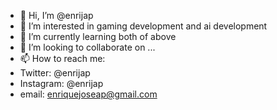 - 👋 Hi, I’m @enrijap
- 👀 I’m interested in gaming development and ai development
- 🌱 I’m currently learning both of above
- 💞️ I’m looking to collaborate on ...
- 📫 How to reach me:
-   Twitter: @enrijap
-   Instagram: @enrijap
-   email: enriquejoseap@gmail.com

<!---
enrijap/enriquejoseap is a ✨ special ✨ repository because its `README.md` (this file) appears on your GitHub profile.
You can click the Preview link to take a look at your changes.
--->
